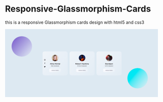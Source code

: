 # Responsive-Glassmorphism-Cards
this is a responsive Glassmorphism cards design with html5 and css3

![](img/img.png)
